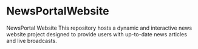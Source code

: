 # NewsPortalWebsite
NewsPortal Website  This repository hosts a dynamic and interactive news website project designed to provide users with up-to-date news articles and live broadcasts. 
